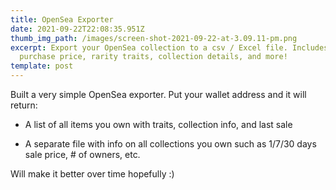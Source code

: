 ```yaml
---
title: OpenSea Exporter
date: 2021-09-22T22:08:35.951Z
thumb_img_path: /images/screen-shot-2021-09-22-at-3.09.11-pm.png
excerpt: Export your OpenSea collection to a csv / Excel file. Includes last
  purchase price, rarity traits, collection details, and more!
template: post
---
```

Built a very simple OpenSea exporter. Put your wallet address and it will return:

- A list of all items you own with traits, collection info, and last sale 

- A separate file with info on all collections you own such as 1/7/30 days sale price, # of owners, etc.

Will make it better over time hopefully :)